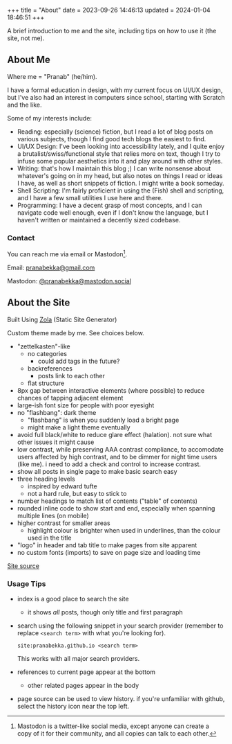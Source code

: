 +++
title = "About"
date = 2023-09-26 14:46:13
updated = 2024-01-04 18:46:51
+++

A brief introduction to me and the site,
including tips on how to use it (the site, not me).

## About Me

Where me = "Pranab" (he/him).

I have a formal education in design,
with my current focus on UI/UX design,
but I've also had an interest in computers since school,
starting with Scratch and the like.

Some of my interests include:

- Reading: especially (science) fiction,
  but I read a lot of blog posts on various subjects,
  though I find good tech blogs the easiest to find.
- UI/UX Design: I've been looking into accessibility lately,
  and I quite enjoy a brutalist/swiss/functional style
  that relies more on text,
  though I try to infuse some popular aesthetics into it
  and play around with other styles.
- Writing:
  that's how I maintain this blog ;)
  I can write nonsense about whatever's going on in my head,
  but also notes on things I read or ideas I have,
  as well as short snippets of fiction.
  I might write a book someday.
- Shell Scripting: I'm fairly proficient
  in using the (Fish) shell and scripting,
  and I have a few small utilities I use here and there.
- Programming: I have a decent grasp of most concepts,
  and I can navigate code well enough,
  even if I don't know the language,
  but I haven't written or maintained
  a decently sized codebase.

### Contact

You can reach me via email or Mastodon[^1].

Email: [pranabekka@gmail.com](mailto:pranabekka@gmail.com)

Mastodon: [@pranabekka@mastodon.social](https://mastodon.social/@pranabekka)

[^1]: Mastodon is a twitter-like social media,
except anyone can create a copy of it for their community,
and all copies can talk to each other.

## About the Site

Built Using [Zola](https://www.getzola.org)
(Static Site Generator)

Custom theme made by me.
See choices below.

- "zettelkasten"-like
  - no categories
    - could add tags in the future?
  - backreferences
    - posts link to each other
  - flat structure
- 8px gap between interactive elements (where possible)
  to reduce chances of tapping adjacent element
- large-ish font size for people with poor eyesight
- no "flashbang": dark theme
  - "flashbang" is when you suddenly load a bright page
  - might make a light theme eventually
- avoid full black/white to reduce glare effect (halation).
  not sure what other issues it might cause
- low contrast, while preserving AAA contrast compliance,
  to accomodate users affected by high contrast,
  and to be dimmer for night time users (like me).
  i need to add a check and control to increase contrast.
- show all posts in single page to make basic search easy
- three heading levels
  - inspired by edward tufte
  - not a hard rule, but easy to stick to
- number headings to match list of contents ("table" of contents)
- rounded inline code to show start and end,
  especially when spanning multiple lines (on mobile)
- higher contrast for smaller areas
  - highlight colour is brighter when used in underlines,
    than the colour used in the title
- "logo" in header and tab title to make pages from site apparent
- no custom fonts (imports) to save on page size and loading time

[Site source](https://github.com/pranabekka/pranabekka.github.io)

### Usage Tips

- index is a good place to search the site
  - it shows *all* posts, though only title and first paragraph

- search using the following snippet in your search provider
  (remember to replace `<search term>`
  with what you're looking for).

  ```
  site:pranabekka.github.io <search term>
  ```

  This works with all major search providers.

- references to current page appear at the bottom
  - other related pages appear in the body

- page source can be used to view history.
  if you're unfamiliar with github,
  select the history icon near the top left.
